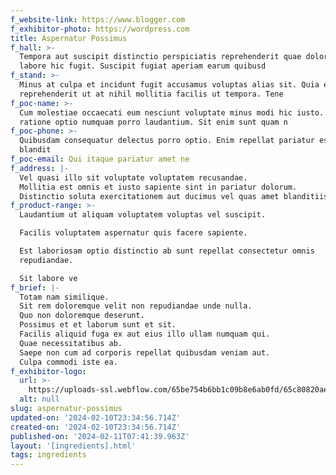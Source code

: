 ```yaml
---
f_website-link: https://www.blogger.com
f_exhibitor-photo: https://wordpress.com
title: Aspernatur Possimus
f_hall: >-
  Tempora aut suscipit distinctio perspiciatis reprehenderit quae dolore. Autem
  labore hic fugit. Suscipit fugiat aperiam earum quibusd
f_stand: >-
  Minus at culpa et incidunt fugit accusamus voluptas alias sit. Quia eaque
  reprehenderit ut at nihil mollitia facilis ut tempora. Tene
f_poc-name: >-
  Cum molestiae occaecati eum nesciunt voluptate minus modi hic iusto. Magni
  ratione optio numquam porro laudantium. Sit enim sunt quam n
f_poc-phone: >-
  Quibusdam consequatur delectus porro optio. Enim repellat pariatur est aperiam
  blandit
f_poc-email: Qui itaque pariatur amet ne
f_address: |-
  Vel quasi illo sit voluptate voluptatem recusandae.
  Mollitia est omnis et iusto sapiente sint in pariatur dolorum.
  Distinctio soluta exercitationem aut ducimus vel quas amet blanditiis nesci
f_product-range: >-
  Laudantium ut aliquam voluptatem voluptas vel suscipit.

  Facilis voluptatem aspernatur quis facere sapiente.

  Est laboriosam optio distinctio ab sunt repellat consectetur omnis
  repudiandae.

  Sit labore ve
f_brief: |-
  Totam nam similique.
  Sit rem doloremque velit non repudiandae unde nulla.
  Quo non doloremque deserunt.
  Possimus et et laborum sunt et sit.
  Facilis aliquid fuga ex aut eius illo ullam numquam qui.
  Quae necessitatibus ab.
  Saepe non cum ad corporis repellat quibusdam veniam aut.
  Culpa commodi iste ea.
f_exhibitor-logo:
  url: >-
    https://uploads-ssl.webflow.com/65be754b6bb1c09b8e6ab0fd/65c80820aeab9fdc64d33e01_image4.jpeg
  alt: null
slug: aspernatur-possimus
updated-on: '2024-02-10T23:34:56.714Z'
created-on: '2024-02-10T23:34:56.714Z'
published-on: '2024-02-11T07:41:39.963Z'
layout: '[ingredients].html'
tags: ingredients
---
```



